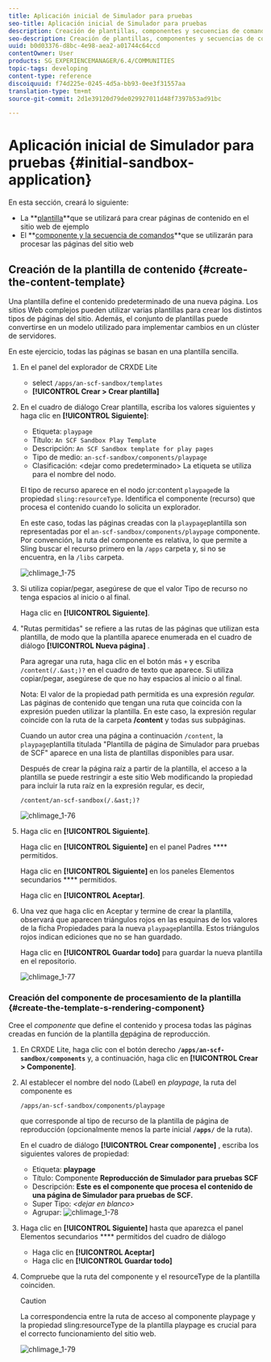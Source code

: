 ```yaml
---
title: Aplicación inicial de Simulador para pruebas
seo-title: Aplicación inicial de Simulador para pruebas
description: Creación de plantillas, componentes y secuencias de comandos
seo-description: Creación de plantillas, componentes y secuencias de comandos
uuid: b0d03376-d8bc-4e98-aea2-a01744c64ccd
contentOwner: User
products: SG_EXPERIENCEMANAGER/6.4/COMMUNITIES
topic-tags: developing
content-type: reference
discoiquuid: f74d225e-0245-4d5a-bb93-0ee3f31557aa
translation-type: tm+mt
source-git-commit: 2d1e39120d79de029927011d48f7397b53ad91bc

---
```



# Aplicación inicial de Simulador para pruebas {#initial-sandbox-application}

En esta sección, creará lo siguiente:

* La **[plantilla](#createthepagetemplate)**que se utilizará para crear páginas de contenido en el sitio web de ejemplo
* El **[componente y la secuencia de comandos](#create-the-template-s-rendering-component)**que se utilizarán para procesar las páginas del sitio web

## Creación de la plantilla de contenido {#create-the-content-template}

Una plantilla define el contenido predeterminado de una nueva página. Los sitios Web complejos pueden utilizar varias plantillas para crear los distintos tipos de páginas del sitio. Además, el conjunto de plantillas puede convertirse en un modelo utilizado para implementar cambios en un clúster de servidores.

En este ejercicio, todas las páginas se basan en una plantilla sencilla.

1. En el panel del explorador de CRXDE Lite

   * select `/apps/an-scf-sandbox/templates`
   * **[!UICONTROL Crear > Crear plantilla]**

1. En el cuadro de diálogo Crear plantilla, escriba los valores siguientes y haga clic en **[!UICONTROL Siguiente]**:

   * Etiqueta: `playpage`
   * Título: `An SCF Sandbox Play Template`
   * Descripción: `An SCF Sandbox template for play pages`
   * Tipo de medio: `an-scf-sandbox/components/playpage`
   * Clasificación: &lt;dejar como predeterminado>
   La etiqueta se utiliza para el nombre del nodo.

   El tipo de recurso aparece en el nodo jcr:content `playpage`de la propiedad `sling:resourceType`. Identifica el componente (recurso) que procesa el contenido cuando lo solicita un explorador.

   En este caso, todas las páginas creadas con la `playpage`plantilla son representadas por el `an-scf-sandbox/components/playpage` componente. Por convención, la ruta del componente es relativa, lo que permite a Sling buscar el recurso primero en la `/apps` carpeta y, si no se encuentra, en la `/libs` carpeta.

   ![chlimage_1-75](assets/chlimage_1-75.png)

1. Si utiliza copiar/pegar, asegúrese de que el valor Tipo de recurso no tenga espacios al inicio o al final.

   Haga clic en **[!UICONTROL Siguiente]**. 

1. &quot;Rutas permitidas&quot; se refiere a las rutas de las páginas que utilizan esta plantilla, de modo que la plantilla aparece enumerada en el cuadro de diálogo **[!UICONTROL Nueva página]** .

   Para agregar una ruta, haga clic en el botón más `+` y escriba `/content(/.&ast;)?` en el cuadro de texto que aparece. Si utiliza copiar/pegar, asegúrese de que no hay espacios al inicio o al final.

   Nota: El valor de la propiedad path permitida es una expresión *regular.* Las páginas de contenido que tengan una ruta que coincida con la expresión pueden utilizar la plantilla. En este caso, la expresión regular coincide con la ruta de la carpeta **/content** y todas sus subpáginas.

   Cuando un autor crea una página a continuación `/content`, la `playpage`plantilla titulada &quot;Plantilla de página de Simulador para pruebas de SCF&quot; aparece en una lista de plantillas disponibles para usar.

   Después de crear la página raíz a partir de la plantilla, el acceso a la plantilla se puede restringir a este sitio Web modificando la propiedad para incluir la ruta raíz en la expresión regular, es decir,

   `/content/an-scf-sandbox(/.&ast;)?`

   ![chlimage_1-76](assets/chlimage_1-76.png)

1. Haga clic en **[!UICONTROL Siguiente]**. 

   Haga clic en **[!UICONTROL Siguiente]** en el panel Padres **** permitidos.

   Haga clic en **[!UICONTROL Siguiente]** en los paneles Elementos secundarios **** permitidos.

   Haga clic en **[!UICONTROL Aceptar]**.

1. Una vez que haga clic en Aceptar y termine de crear la plantilla, observará que aparecen triángulos rojos en las esquinas de los valores de la ficha Propiedades para la nueva `playpage`plantilla. Estos triángulos rojos indican ediciones que no se han guardado.

   Haga clic en **[!UICONTROL Guardar todo]** para guardar la nueva plantilla en el repositorio.

   ![chlimage_1-77](assets/chlimage_1-77.png)

### Creación del componente de procesamiento de la plantilla {#create-the-template-s-rendering-component}

Cree el *componente* que define el contenido y procesa todas las páginas creadas en función de la plantilla [de](#createthepagetemplate)página de reproducción.

1. En CRXDE Lite, haga clic con el botón derecho **`/apps/an-scf-sandbox/components`** y, a continuación, haga clic en **[!UICONTROL Crear > Componente]**.
1. Al establecer el nombre del nodo (Label) en *playpage*, la ruta del componente es

   `/apps/an-scf-sandbox/components/playpage`

   que corresponde al tipo de recurso de la plantilla de página de reproducción (opcionalmente menos la parte inicial **`/apps/`** de la ruta).

   En el cuadro de diálogo **[!UICONTROL Crear componente]** , escriba los siguientes valores de propiedad:

   * Etiqueta: **playpage**
   * Título: Componente **Reproducción de Simulador para pruebas SCF**
   * Descripción: **Este es el componente que procesa el contenido de una página de Simulador para pruebas de SCF.**
   * Super Tipo: *&lt;dejar en blanco>*
   * Agrupar:
   ![chlimage_1-78](assets/chlimage_1-78.png)

1. Haga clic en **[!UICONTROL Siguiente]** hasta que aparezca el panel Elementos secundarios **** permitidos del cuadro de diálogo

   * Haga clic en **[!UICONTROL Aceptar]**
   * Haga clic en **[!UICONTROL Guardar todo]**

1. Compruebe que la ruta del componente y el resourceType de la plantilla coinciden.

   >[!CAUTION]
   >
   >La correspondencia entre la ruta de acceso al componente playpage y la propiedad sling:resourceType de la plantilla playpage es crucial para el correcto funcionamiento del sitio web.

   ![chlimage_1-79](assets/chlimage_1-79.png)